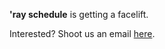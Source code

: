 **'ray schedule** is getting a facelift.

Interested? Shoot us an email [here](mailto:hi@rayschedule.com).